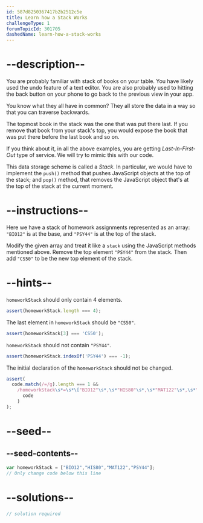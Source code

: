 ```yaml
---
id: 587d8250367417b2b2512c5e
title: Learn how a Stack Works
challengeType: 1
forumTopicId: 301705
dashedName: learn-how-a-stack-works
---
```


# --description--

You are probably familiar with stack of books on your table. You have likely used the undo feature of a text editor. You are also probably used to hitting the back button on your phone to go back to the previous view in your app.

You know what they all have in common? They all store the data in a way so that you can traverse backwards.

The topmost book in the stack was the one that was put there last. If you remove that book from your stack's top, you would expose the book that was put there before the last book and so on.

If you think about it, in all the above examples, you are getting <dfn>Last-In-First-Out</dfn> type of service. We will try to mimic this with our code.

This data storage scheme is called a <dfn>Stack</dfn>. In particular, we would have to implement the `push()` method that pushes JavaScript objects at the top of the stack; and `pop()` method, that removes the JavaScript object that's at the top of the stack at the current moment.

# --instructions--

Here we have a stack of homework assignments represented as an array: `"BIO12"` is at the base, and `"PSY44"` is at the top of the stack.

Modify the given array and treat it like a `stack` using the JavaScript methods mentioned above. Remove the top element `"PSY44"` from the stack. Then add `"CS50"` to be the new top element of the stack.

# --hints--

`homeworkStack` should only contain 4 elements.

```js
assert(homeworkStack.length === 4);
```

The last element in `homeworkStack` should be `"CS50"`.

```js
assert(homeworkStack[3] === 'CS50');
```

`homeworkStack` should not contain `"PSY44"`.

```js
assert(homeworkStack.indexOf('PSY44') === -1);
```

The initial declaration of the `homeworkStack` should not be changed.

```js
assert(
  code.match(/=/g).length === 1 &&
    /homeworkStack\s*=\s*\["BIO12"\s*,\s*"HIS80"\s*,\s*"MAT122"\s*,\s*"PSY44"\]/.test(
      code
    )
);
```

# --seed--

## --seed-contents--

```js
var homeworkStack = ["BIO12","HIS80","MAT122","PSY44"];
// Only change code below this line
```

# --solutions--

```js
// solution required
```
